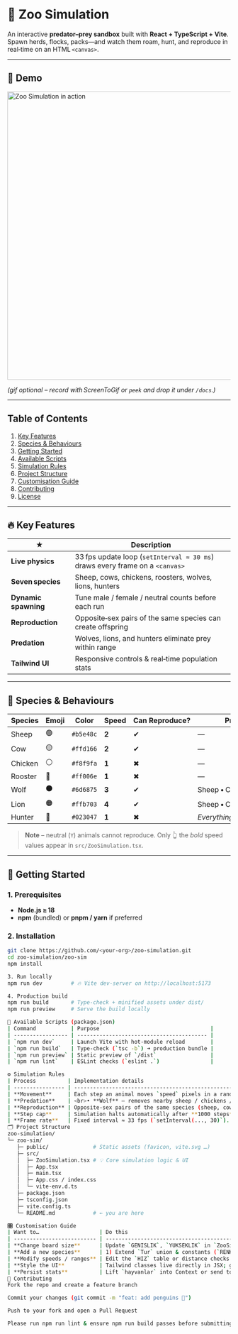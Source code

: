 # 🐾 Zoo Simulation

An interactive **predator–prey sandbox** built with **React + TypeScript + Vite**.  
Spawn herds, flocks, packs—and watch them roam, hunt, and reproduce in real‑time on an HTML `<canvas>`.

---

## 📸 Demo

<img src="docs/screenshot.gif" alt="Zoo Simulation in action" width="650"/>

*(gif optional – record with ScreenToGif or `peek` and drop it under `/docs`.)*

---

## Table of Contents
1. [Key Features](#key-features)  
2. [Species & Behaviours](#species--behaviours)  
3. [Getting Started](#getting-started)  
4. [Available Scripts](#available-scripts)  
5. [Simulation Rules](#simulation-rules)  
6. [Project Structure](#project-structure)  
7. [Customisation Guide](#customisation-guide)  
8. [Contributing](#contributing)  
9. [License](#license)

---

## 🔥 Key Features
| ★ | Description |
|---|-------------|
| **Live physics** | 33 fps update loop (`setInterval ≈ 30 ms`) draws every frame on a `<canvas>` |
| **Seven species** | Sheep, cows, chickens, roosters, wolves, lions, hunters |
| **Dynamic spawning** | Tune male / female / neutral counts before each run |
| **Reproduction** | Opposite‑sex pairs of the same species can create offspring |
| **Predation** | Wolves, lions, and hunters eliminate prey within range |
| **Tailwind UI** | Responsive controls & real‑time population stats |

---

## 🦁 Species & Behaviours

| Species | Emoji | Color | Speed | Can Reproduce? | Predates | Is Prey for |
|---------|-------|-------|-------|----------------|----------|-------------|
| Sheep   | 🟢 | `#b5e48c` | **2** | ✔︎ | — | Wolves • Lions |
| Cow     | 🟡 | `#ffd166` | **2** | ✔︎ | — | Lions |
| Chicken | ⚪ | `#f8f9fa` | **1** | ✖︎ | — | Wolves |
| Rooster | 🔴 | `#ff006e` | **1** | ✖︎ | — | Wolves |
| Wolf    | ⚫ | `#6d6875` | **3** | ✔︎ | Sheep • Chicken • Rooster | Hunter |
| Lion    | 🟠 | `#ffb703` | **4** | ✔︎ | Sheep • Cow | Hunter |
| Hunter  | 🔵 | `#023047` | **1** | ✖︎ | *Everything* | — |

> **Note** – neutral (`Y`) animals cannot reproduce. Only 👆 the *bold* speed values appear in `src/ZooSimulation.tsx`.

---

## 🚀 Getting Started

### 1. Prerequisites
- **Node.js ≥ 18**  
- **npm** (bundled) or **pnpm / yarn** if preferred

### 2. Installation
```bash
git clone https://github.com/<your‑org>/zoo-simulation.git
cd zoo-simulation/zoo-sim
npm install

3. Run locally
npm run dev         # 🔥 Vite dev‑server on http://localhost:5173

4. Production build
npm run build       # Type‑check + minified assets under dist/
npm run preview     # Serve the build locally

📜 Available Scripts (package.json)
| Command           | Purpose                                   |
| ----------------- | ----------------------------------------- |
| `npm run dev`     | Launch Vite with hot‑module reload        |
| `npm run build`   | Type‑check (`tsc -b`) ➜ production bundle |
| `npm run preview` | Static preview of `/dist`                 |
| `npm run lint`    | ESLint checks (`eslint .`)                |

⚙️ Simulation Rules
| Process          | Implementation details                                                                                                                                                                           |
| ---------------- | ------------------------------------------------------------------------------------------------------------------------------------------------------------------------------------------------ |
| **Movement**     | Each step an animal moves `speed` pixels in a random vector; positions are clamped to a 500 × 500 board (`GENISLIK`, `YUKSEKLIK`).                                                               |
| **Predation**    | <br>• **Wolf** – removes nearby sheep / chickens / roosters within **4 px**.<br>• **Lion** – removes sheep / cows within **5 px**.<br>• **Hunter** – removes *any* other entity within **8 px**. |
| **Reproduction** | Opposite‑sex pairs of the same species (sheep, cow, wolf, lion) within **3 px** spawn one offspring with random sex.                                                                             |
| **Step cap**     | Simulation halts automatically after **1000 steps** (`ADIM_SINIRI`).                                                                                                                             |
| **Frame rate**   | Fixed interval ≈ 33 fps (`setInterval(..., 30)`).                                                                                                                                                |
🗂 Project Structure
zoo-simulation/
└─ zoo-sim/
   ├─ public/              # Static assets (favicon, vite.svg …)
   ├─ src/
   │  ├─ ZooSimulation.tsx # 💡 Core simulation logic & UI
   │  ├─ App.tsx
   │  ├─ main.tsx
   │  ├─ App.css / index.css
   │  └─ vite-env.d.ts
   ├─ package.json
   ├─ tsconfig.json
   ├─ vite.config.ts
   └─ README.md            # ← you are here

🎛️ Customisation Guide
| Want to…                   | Do this                                                                                                                         |
| -------------------------- | ------------------------------------------------------------------------------------------------------------------------------- |
| **Change board size**      | Update `GENISLIK`, `YUKSEKLIK` in `ZooSimulation.tsx`.                                                                          |
| **Add a new species**      | 1) Extend `Tur` union & constants (`RENKLER`, `RENK_EMOJISI`, `HIZ`).<br>2) Patch `avlanmayiIsle`, `uremeyiIsle`, and UI lists. |
| **Modify speeds / ranges** | Edit the `HIZ` table or distance checks (`uzaklik()` calls).                                                                    |
| **Style the UI**           | Tailwind classes live directly in JSX; global rules in `index.css`.                                                             |
| **Persist stats**          | Lift `hayvanlar` into Context or send to an API on each frame.                                                                  |
🤝 Contributing
Fork the repo and create a feature branch

Commit your changes (git commit -m "feat: add penguins 🐧")

Push to your fork and open a Pull Request

Please run npm run lint & ensure npm run build passes before submitting.
